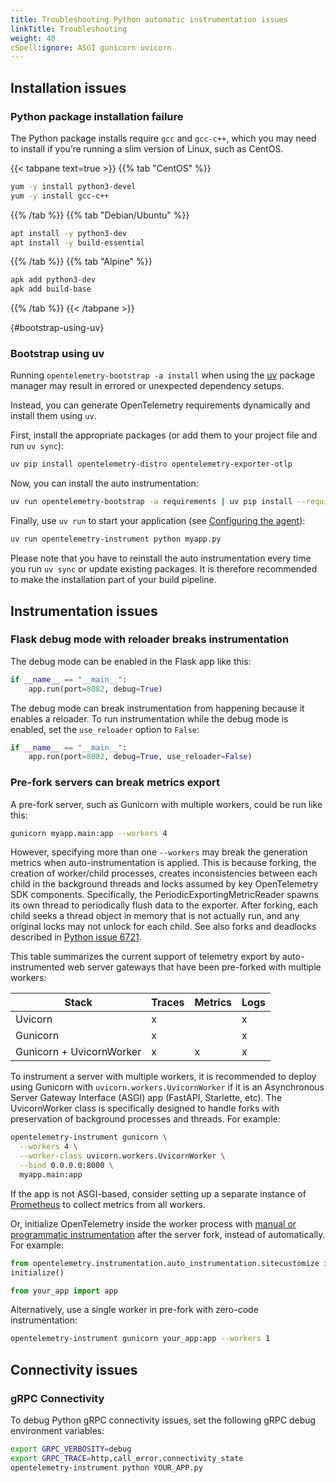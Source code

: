 ```yaml
---
title: Troubleshooting Python automatic instrumentation issues
linkTitle: Troubleshooting
weight: 40
cSpell:ignore: ASGI gunicorn uvicorn
---
```


## Installation issues

### Python package installation failure

The Python package installs require `gcc` and `gcc-c++`, which you may need to
install if you’re running a slim version of Linux, such as CentOS.

<!-- markdownlint-disable blanks-around-fences -->

{{< tabpane text=true >}} {{% tab "CentOS" %}}

```sh
yum -y install python3-devel
yum -y install gcc-c++
```

{{% /tab %}} {{% tab "Debian/Ubuntu" %}}

```sh
apt install -y python3-dev
apt install -y build-essential
```

{{% /tab %}} {{% tab "Alpine" %}}

```sh
apk add python3-dev
apk add build-base
```

{{% /tab %}} {{< /tabpane >}}

{#bootstrap-using-uv}

### Bootstrap using uv

Running `opentelemetry-bootstrap -a install` when using the
[uv](https://docs.astral.sh/uv/) package manager may result in errored or
unexpected dependency setups.

Instead, you can generate OpenTelemetry requirements dynamically and install
them using `uv`.

First, install the appropriate packages (or add them to your project file and
run `uv sync`):

```sh
uv pip install opentelemetry-distro opentelemetry-exporter-otlp
```

Now, you can install the auto instrumentation:

```sh
uv run opentelemetry-bootstrap -a requirements | uv pip install --requirement -
```

Finally, use `uv run` to start your application (see
[Configuring the agent](/docs/zero-code/python/#configuring-the-agent)):

```sh
uv run opentelemetry-instrument python myapp.py
```

Please note that you have to reinstall the auto instrumentation every time you
run `uv sync` or update existing packages. It is therefore recommended to make
the installation part of your build pipeline.

## Instrumentation issues

### Flask debug mode with reloader breaks instrumentation

The debug mode can be enabled in the Flask app like this:

```python
if __name__ == "__main__":
    app.run(port=8082, debug=True)
```

The debug mode can break instrumentation from happening because it enables a
reloader. To run instrumentation while the debug mode is enabled, set the
`use_reloader` option to `False`:

```python
if __name__ == "__main__":
    app.run(port=8082, debug=True, use_reloader=False)
```

### Pre-fork servers can break metrics export

A pre-fork server, such as Gunicorn with multiple workers, could be run like
this:

```sh
gunicorn myapp.main:app --workers 4
```

However, specifying more than one `--workers` may break the generation metrics
when auto-instrumentation is applied. This is because forking, the creation of
worker/child processes, creates inconsistencies between each child in the
background threads and locks assumed by key OpenTelemetry SDK components.
Specifically, the PeriodicExportingMetricReader spawns its own thread to
periodically flush data to the exporter. After forking, each child seeks a
thread object in memory that is not actually run, and any original locks may not
unlock for each child. See also forks and deadlocks described in
[Python issue 6721](https://bugs.python.org/issue6721).

This table summarizes the current support of telemetry export by
auto-instrumented web server gateways that have been pre-forked with multiple
workers:

| Stack                    | Traces | Metrics | Logs |
| ------------------------ | ------ | ------- | ---- |
| Uvicorn                  | x      |         | x    |
| Gunicorn                 | x      |         | x    |
| Gunicorn + UvicornWorker | x      | x       | x    |

To instrument a server with multiple workers, it is recommended to deploy using
Gunicorn with `uvicorn.workers.UvicornWorker` if it is an Asynchronous Server
Gateway Interface (ASGI) app (FastAPI, Starlette, etc). The UvicornWorker class
is specifically designed to handle forks with preservation of background
processes and threads. For example:

```sh
opentelemetry-instrument gunicorn \
  --workers 4 \
  --worker-class uvicorn.workers.UvicornWorker \
  --bind 0.0.0.0:8000 \
  myapp.main:app
```

If the app is not ASGI-based, consider setting up a separate instance of
[Prometheus](/docs/languages/python/exporters/#prometheus-setup) to collect
metrics from all workers.

Or, initialize OpenTelemetry inside the worker process with
[manual or programmatic instrumentation](/docs/zero-code/python/example/) after
the server fork, instead of automatically. For example:

```python
from opentelemetry.instrumentation.auto_instrumentation.sitecustomize import initialize
initialize()

from your_app import app
```

Alternatively, use a single worker in pre-fork with zero-code instrumentation:

```sh
opentelemetry-instrument gunicorn your_app:app --workers 1
```

## Connectivity issues

### gRPC Connectivity

To debug Python gRPC connectivity issues, set the following gRPC debug
environment variables:

```sh
export GRPC_VERBOSITY=debug
export GRPC_TRACE=http,call_error,connectivity_state
opentelemetry-instrument python YOUR_APP.py
```
